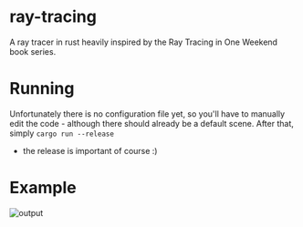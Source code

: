 # ray-tracing
A ray tracer in rust heavily inspired by the Ray Tracing in One Weekend book series.

# Running
Unfortunately there is no configuration file yet, so you'll have to manually edit the code - although there should already be a default scene. After that, simply `cargo run --release`
- the release is important of course :)

# Example
![output](https://github.com/booleancoercion/ray-tracing/assets/33005025/076b5785-cdab-474f-bf85-26fdafda8897)
